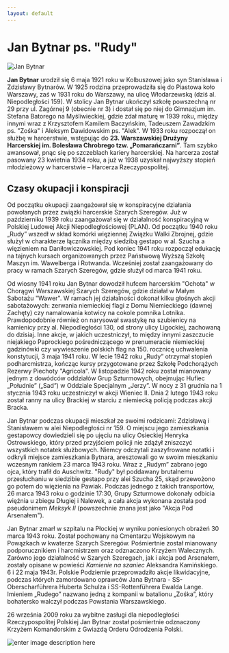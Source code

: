```yaml
---
layout: default
---
```


# Jan Bytnar ps. "Rudy"

![Jan Bytnar](https://upload.wikimedia.org/wikipedia/commons/f/fb/Jan_Bytnar.jpg)

**Jan Bytnar** urodził się 6 maja 1921 roku w Kolbuszowej jako syn Stanisława i Zdzisławy Bytnarów. W 1925 rodzina przeprowadziła się do Piastowa koło Warszawy, zaś w 1931 roku do Warszawy, na ulicę Włodarzewską (dziś al. Niepodległości 159). W stolicy Jan Bytnar ukończył szkołę powszechną nr 29 przy ul. Zagórnej 9 (obecnie nr 3) i dostał się po niej do Gimnazjum im. Stefana Batorego na Myśliwieckiej, gdzie zdał maturę w 1939 roku, między innymi wraz z Krzysztofem Kamilem Baczyńskim, Tadeuszem Zawadzkim ps. "Zośka" i Aleksym Dawidowskim ps. "Alek". W 1933 roku rozpoczął on służbę w harcerstwie, wstępując do **23. Warszawskiej Drużyny Harcerskiej im. Bolesława Chrobrego tzw. „Pomarańczarni”**. Tam szybko awansował, pnąc się po szczeblach kariery harcerskiej. Na harcerza został pasowany 23 kwietnia 1934 roku, a już w 1938 uzyskał najwyższy stopień młodzieżowy w harcerstwie – Harcerza Rzeczypospolitej.

## Czasy okupacji i konspiracji
Od początku okupacji zaangażował się w konspiracyjne działania powołanych przez związki harcerskie Szarych Szeregów. Już w październiku 1939 roku zaangażował się w działalność konspiracyjną w Polskiej Ludowej Akcji Niepodległościowej (PLAN). Od początku 1940 roku „Rudy” wszedł w skład komórki więziennej Związku Walki Zbrojnej, gdzie służył w charakterze łącznika między siedzibą gestapo w al. Szucha a więzieniem na Daniłowiczowskiej. Pod koniec 1941 roku rozpoczął edukację na tajnych kursach organizowanych przez Państwową Wyższą Szkołę Maszyn im. Wawelberga i Rotwanda. Wcześniej został zaangażowany do pracy w ramach Szarych Szeregów, gdzie służył od marca 1941 roku.

Od wiosny 1941 roku Jan Bytnar dowodził hufcem harcerskim "Ochota" w Chorągwi Warszawskiej Szarych Szeregów, gdzie działał w Małym Sabotażu "Wawer". W ramach jej działalności dokonał kilku głośnych akcji sabotażowych: zerwania niemieckiej flagi z Domu Niemieckiego (dawnej Zachęty) czy namalowania kotwicy na cokole pomnika Lotnika. Prawdopodobnie również on narysował swastykę na szubienicy na kamienicy przy al. Niepodległości 130, od strony ulicy Ligockiej, zachowaną do dzisiaj. Inne akcje, w jakich uczestniczył, to między innymi zaszczucie niejakiego Paprockiego pośredniczącego w prenumeracie niemieckiej gadzinówki czy wywieszenie polskich flag na 150. rocznicę uchwalenia konstytucji, 3 maja 1941 roku. W lecie 1942 roku „Rudy” otrzymał stopień podharcmistrza, kończąc kursy przygotowane przez  Szkołę Podchorążych Rezerwy Piechoty "Agricola".  W listopadzie 1942 roku został mianowany jednym z dowódców oddziałów Grup Szturmowych, obejmując Hufiec „Południe” („Sad”) w Oddziale Specjalnym „Jerzy”. W nocy z 31 grudnia na 1 stycznia 1943 roku uczestniczył w akcji Wieniec II. Dnia 2 lutego 1943 roku został ranny na ulicy Brackiej w starciu z niemiecką policją podczas akcji Bracka.


Jan Bytnar podczas okupacji mieszkał ze swoimi rodzicami: Zdzisławą i Stanisławem w alei Niepodległości nr 159. O miejscu jego zamieszkania gestapowcy dowiedzieli się po ujęciu na ulicy Osieckiej Henryka Ostrowskiego, który przed przyjściem policji nie zdążył zniszczyć wszystkich notatek służbowych. Niemcy odczytali zaszyfrowane notatki i odkryli miejsce zamieszkania Bytnara, aresztowali go w swoim mieszkaniu wczesnym rankiem 23 marca 1943 roku. Wraz z „Rudym” zabrano jego ojca, który trafił do Auschwitz. "Rudy" był poddawany brutalnemu przesłuchaniu w siedzibie gestapo przy alei Szucha 25, skąd przewożono go potem do więzienia na Pawiak. Podczas jednego z takich transportów, 26 marca 1943 roku o godzinie 17:30, Grupy Szturmowe dokonały odbicia więźnia u zbiegu Długiej i Nalewek, a cała akcja wykonana została pod pseudonimem _Meksyk II_ (powszechnie znana jest jako "Akcja Pod Arsenałem").

Jan Bytnar zmarł w szpitalu na Płockiej w wyniku poniesionych obrażeń 30 marca 1943 roku. Został pochowany na Cmentarzu Wojskowym na Powązkach w kwaterze Szarych Szeregów. Pośmiertnie został mianowany podporucznikiem i harcmistrzem oraz odznaczono Krzyżem Walecznych. Zarówno jego działalność w Szarych Szeregach, jak i akcja pod Arsenałem, zostały opisane w powieści _Kamienie na szaniec_ Aleksandra Kamińskiego. 6 i 22 maja 1943r. Polskie Podziemie przeprowadziło akcje likwidacyjne, podczas których zamordowano oprawców Jana Bytnara - SS-Oberscharführera Huberta Schulza i SS-Rottenführera Ewalda Lange. Imieniem „Rudego” nazwano jedną z kompanii w batalionu „Zośka”, który bohatersko walczył podczas Powstania Warszawskiego.

26 września 2009 roku za wybitne zasługi dla niepodległości Rzeczypospolitej Polskiej Jan Bytnar został pośmiertnie odznaczony Krzyżem Komandorskim z Gwiazdą Orderu Odrodzenia Polski.

![enter image description here](https://upload.wikimedia.org/wikipedia/commons/9/91/Gr%C3%B3b_Jana_Bytnara_i_Alka_Dawidowskiego_na_Cmentarzu_Wojskowym_na_Pow%C4%85zkach.jpg)
